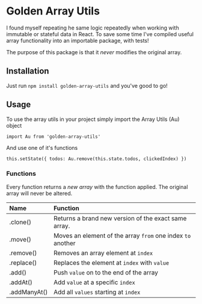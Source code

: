 # Golden Array Utils

I found myself repeating he same logic repeatedly when working with immutable or stateful data in React. To save some time I've compiled useful array functionality into an importable package, with tests!

The purpose of this package is that it _never_ modifies the original array.

## Installation

Just run `npm install golden-array-utils` and you've good to go!

## Usage

To use the array utils in your project simply import the Array Utils (Au) object

```JS
import Au from 'golden-array-utils'
```

And use one of it's functions

```JS
this.setState({ todos: Au.remove(this.state.todos, clickedIndex) })
```

### Functions

Every function returns a _new array_ with the function applied. The original array will never be altered.

| Name         | Function                                                    |
| :----------- | :---------------------------------------------------------- |
| .clone()     | Returns a brand new version of the exact same array.        |
| .move()      | Moves an element of the array `from` one index `to` another |
| .remove()    | Removes an array element at `index`                         |
| .replace()   | Replaces the element at `index` with `value`                |
| .add()       | Push `value` on to the end of the array                     |
| .addAt()     | Add `value` at a specific `index`                           |
| .addManyAt() | Add all `values` starting at `index`                        |
